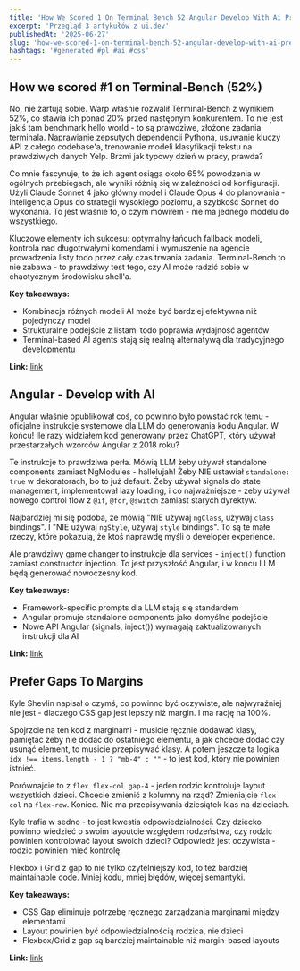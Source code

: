 ```yaml
---
title: 'How We Scored 1 On Terminal Bench 52 Angular Develop With Ai Prefer Gaps To Margins'
excerpt: 'Przegląd 3 artykułów z ui.dev'
publishedAt: '2025-06-27'
slug: 'how-we-scored-1-on-terminal-bench-52-angular-develop-with-ai-prefer-gaps-to-margins'
hashtags: '#generated #pl #ai #css'
---
```


## How we scored #1 on Terminal-Bench (52%)

No, nie żartują sobie. Warp właśnie rozwalił Terminal-Bench z wynikiem 52%, co stawia ich ponad 20% przed następnym konkurentem. To nie jest jakiś tam benchmark hello world - to są prawdziwe, złożone zadania terminala. Naprawianie zepsutych dependencji Pythona, usuwanie kluczy API z całego codebase'a, trenowanie modeli klasyfikacji tekstu na prawdziwych danych Yelp. Brzmi jak typowy dzień w pracy, prawda?

Co mnie fascynuje, to że ich agent osiąga około 65% powodzenia w ogólnych przebiegach, ale wyniki różnią się w zależności od konfiguracji. Użyli Claude Sonnet 4 jako główny model i Claude Opus 4 do planowania - inteligencja Opus do strategii wysokiego poziomu, a szybkość Sonnet do wykonania. To jest właśnie to, o czym mówiłem - nie ma jednego modelu do wszystkiego.

Kluczowe elementy ich sukcesu: optymalny łańcuch fallback modeli, kontrola nad długotrwałymi komendami i wymuszenie na agencie prowadzenia listy todo przez cały czas trwania zadania. Terminal-Bench to nie zabawa - to prawdziwy test tego, czy AI może radzić sobie w chaotycznym środowisku shell'a.

**Key takeaways:**
- Kombinacja różnych modeli AI może być bardziej efektywna niż pojedynczy model
- Strukturalne podejście z listami todo poprawia wydajność agentów
- Terminal-based AI agents stają się realną alternatywą dla tradycyjnego developmentu

**Link:** [link](https://www.warp.dev/blog/terminal-bench)

## Angular - Develop with AI

Angular właśnie opublikował coś, co powinno było powstać rok temu - oficjalne instrukcje systemowe dla LLM do generowania kodu Angular. W końcu! Ile razy widziałem kod generowany przez ChatGPT, który używał przestarzałych wzorców Angular z 2018 roku?

Te instrukcje to prawdziwa perła. Mówią LLM żeby używał standalone components zamiast NgModules - hallelujah! Żeby NIE ustawiał `standalone: true` w dekoratorach, bo to już default. Żeby używał signals do state management, implementował lazy loading, i co najważniejsze - żeby używał nowego control flow z `@if`, `@for`, `@switch` zamiast starych dyrektyw.

Najbardziej mi się podoba, że mówią "NIE używaj `ngClass`, używaj `class` bindings". I "NIE używaj `ngStyle`, używaj `style` bindings". To są te małe rzeczy, które pokazują, że ktoś naprawdę myśli o developer experience.

Ale prawdziwy game changer to instrukcje dla services - `inject()` function zamiast constructor injection. To jest przyszłość Angular, i w końcu LLM będą generować nowoczesny kod.

**Key takeaways:**
- Framework-specific prompts dla LLM stają się standardem
- Angular promuje standalone components jako domyślne podejście
- Nowe API Angular (signals, inject()) wymagają zaktualizowanych instrukcji dla AI

**Link:** [link](https://angular.dev/ai/develop-with-ai)

## Prefer Gaps To Margins

Kyle Shevlin napisał o czymś, co powinno być oczywiste, ale najwyraźniej nie jest - dlaczego CSS gap jest lepszy niż margin. I ma rację na 100%.

Spojrzcie na ten kod z marginami - musicie ręcznie dodawać klasy, pamiętać żeby nie dodać do ostatniego elementu, a jak chcecie dodać czy usunąć element, to musicie przepisywać klasy. A potem jeszcze ta logika `idx !== items.length - 1 ? "mb-4" : ""` - to jest kod, który nie powinien istnieć.

Porównajcie to z `flex flex-col gap-4` - jeden rodzic kontroluje layout wszystkich dzieci. Chcecie zmienić z kolumny na rząd? Zmieniajcie `flex-col` na `flex-row`. Koniec. Nie ma przepisywania dziesiątek klas na dzieciach.

Kyle trafia w sedno - to jest kwestia odpowiedzialności. Czy dziecko powinno wiedzieć o swoim layoutcie względem rodzeństwa, czy rodzic powinien kontrolować layout swoich dzieci? Odpowiedź jest oczywista - rodzic powinien mieć kontrolę.

Flexbox i Grid z gap to nie tylko czytelniejszy kod, to też bardziej maintainable code. Mniej kodu, mniej błędów, więcej semantyki.

**Key takeaways:**
- CSS Gap eliminuje potrzebę ręcznego zarządzania marginami między elementami
- Layout powinien być odpowiedzialnością rodzica, nie dzieci
- Flexbox/Grid z gap są bardziej maintainable niż margin-based layouts

**Link:** [link](https://kyleshevlin.com/prefer-gaps-to-margins/)